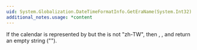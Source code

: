 ```yaml
---
uid: System.Globalization.DateTimeFormatInfo.GetEraName(System.Int32)
additional_notes.usage: *content
---
```


<p>If the calendar is represented by <xref href="System.Globalization.TaiwanCalendar"></xref> but the <xref href="System.Threading.Thread.CurrentCulture"></xref> is not "zh-TW", then <xref href="System.Globalization.DateTimeFormatInfo.NativeCalendarName"></xref>, <xref href="System.Globalization.DateTimeFormatInfo.GetEraName(System.Int32)"></xref>, and <xref href="System.Globalization.DateTimeFormatInfo.GetAbbreviatedEraName(System.Int32)"></xref> return an empty string ("").</p>


